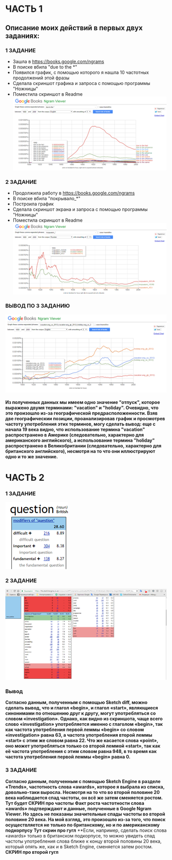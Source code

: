 # ЧАСТЬ 1
## Описание моих действий в первых двух заданиях:
### 1 ЗАДАНИЕ
+ Зашла в https://books.google.com/ngrams
+ В поиске вбила "due to the *"
+ Появился график, с помощью которого я нашла 10 частотных продолжений этой фразы
+ Сделала скриншот графика и запроса с помощью программы "Ножницы"
+ Поместила скриншот в Readme
![](https://github.com/Eveliya/hw6/blob/master/%D0%A1%D0%BD%D0%B8%D0%BC%D0%BE%D0%BA%201.PNG)
### 2 ЗАДАНИЕ
+ Продолжила работу в https://books.google.com/ngrams
+ В поиске вбила "покрывало_*"
+ Построила график
+ Сделала скриншот экрана и запроса с помощью программы "Ножницы"
+ Поместила скриншот в Readme
![](https://github.com/Eveliya/hw6/blob/master/%D0%A1%D0%BD%D0%B8%D0%BC%D0%BE%D0%BA%202.PNG)
### ВЫВОД ПО 3 ЗАДАНИЮ
![](https://github.com/Eveliya/hw6/blob/master/%D0%A1%D0%BD%D0%B8%D0%BC%D0%BE%D0%BA%203.PNG)
#### Из полученных данных мы имеем одно значение "отпуск", которое выражено двумя терминами: "vacation" и "holiday". Очевидно, что это произошло из-за географической предрасположенности. Взяв две географическии позиции, проанализировав график и просмотрев частоту употребления этих терминов, могу сделать вывод: еще с начала 19 века видно, что использование термина "vacation" распространено в Америке (следовательно, характерно для американского английского), а использование термина "holiday" распространено в Великобритании (следовательно, характерно для британского английского), несмотря на то что они иллюстрируют одно и то же значение.
# ЧАСТЬ 2
### 1 ЗАДАНИЕ
![](https://github.com/Eveliya/hw6/blob/master/%D0%A1%D0%BD%D0%B8%D0%BC%D0%BE%D0%BA%204.PNG)
### 2 ЗАДАНИЕ
![](https://github.com/Eveliya/hw6/blob/master/%D0%A1%D0%BD%D0%B8%D0%BC%D0%BE%D0%BA%205.PNG)
### Вывод
**Согласно данным, полученным с помощью Sketch diff, можно сделать вывод, что и глагол «begin», и глагол «start», являющиеся синонимами по отношению друг к другу, могут употребляться со словом «investigation». Однако, как видно из скриншота, чаще всего слово «investigation» употребляется именно с глаголом «begin», так как частота употребления первой леммы «begin» со словом «investigation» равна 63, а частота употребления второй леммы «start» с этим же словом равна 22. Что же касается слова «point», оно может употребляться только со второй леммой «start», так как её частота употребления с этим словом равна 948, в то время как частота употребления первой леммы «begin» равна 0.**
### 3 ЗАДАНИЕ
**Согласно данным, полученным с помощью Sketch Engine в разделе «Trends», частотность слова «awards», которое я выбрала из списка, довольно-таки выросла. Несмотря на то что во второй половине 20 века наблюдается спад частоты, он всё же затем сменяется ростом.**
**Тут будет СКРИН про частоты**
**Факт роста частотности слова «awards» подтверждают и данные, полученные в Google Ngram Viewer. Но здесь не показаны значительные спады частоты  во второй половине 20 века. На мой взгляд, это произошло из-за того, что поиск осуществляется не только по британскому, но и по американскому подкорпусу**
**Тут скрин про гугл**
**Если, например, сделать поиск слова «awards» только в британском подкорпусе, то можно увидеть спад частоты употребления слова ближе к концу второй половины 20 века, который опять же, как и в Sketch Engine, сменяется затем ростом.
**СКРИН про второй гугл**




